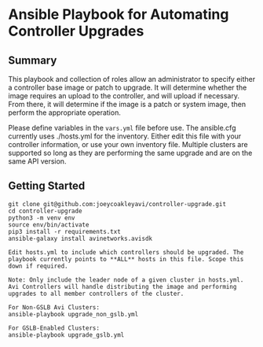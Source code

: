 # Ansible Playbook for Automating Controller Upgrades

## Summary
This playbook and collection of roles allow an administrator to specify either a controller base image or patch to upgrade. It will determine whether the image requires an upload to the controller, and will upload if necessary. From there, it will determine if the image is a patch or system image, then perform the appropriate operation.

Please define variables in the `vars.yml` file before use. The ansible.cfg currently uses ./hosts.yml for the inventory. Either edit this file with your controller information, or use your own inventory file. Multiple clusters are supported so long as they are performing the same upgrade and are on the same API version.

## Getting Started
```
git clone git@github.com:joeycoakleyavi/controller-upgrade.git
cd controller-upgrade
python3 -m venv env
source env/bin/activate
pip3 install -r requirements.txt
ansible-galaxy install avinetworks.avisdk

Edit hosts.yml to include which controllers should be upgraded. The playbook currently points to **ALL** hosts in this file. Scope this down if required.

Note: Only include the leader node of a given cluster in hosts.yml. Avi Controllers will handle distributing the image and performing upgrades to all member controllers of the cluster.

For Non-GSLB Avi Clusters:
ansible-playbook upgrade_non_gslb.yml

For GSLB-Enabled Clusters:
ansible-playbook upgrade_gslb.yml
```